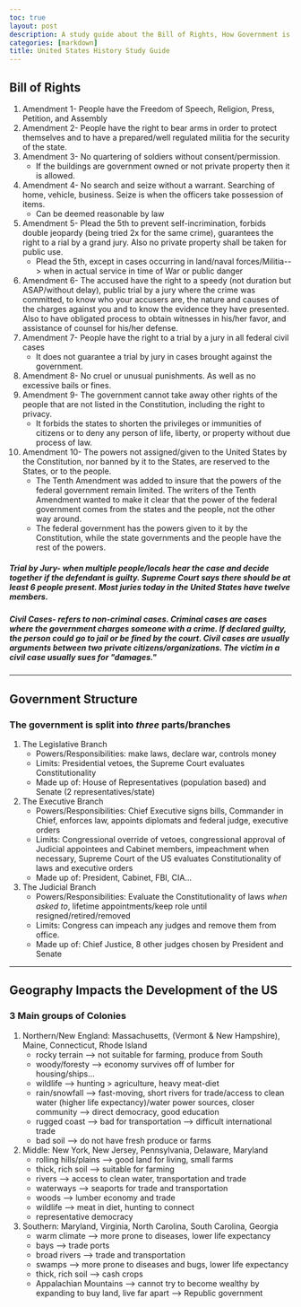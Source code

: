 ```yaml
---
toc: true
layout: post
description: A study guide about the Bill of Rights, How Government is structured, & How Geography Affects the Development of Places 
categories: [markdown]
title: United States History Study Guide
---
```


## Bill of Rights
1. Amendment 1- People have the Freedom of Speech, Religion, Press, Petition, and Assembly
2. Amendment 2- People have the right to bear arms in order to protect themselves and to have a prepared/well regulated militia for the security of the state.
3. Amendment 3- No quartering of soldiers without consent/permission. 
    - If the buildings are government owned or not private property then it is allowed.
4. Amendment 4- No search and seize without a warrant. Searching of home, vehicle, business. Seize is when the officers take possession of items.
    - Can be deemed reasonable by law
5. Amendment 5- Plead the 5th to prevent self-incrimination, forbids double jeopardy (being tried 2x for the same crime), guarantees the right to a rial by a grand jury. Also no private property shall be taken for public use. 
    - Plead the 5th, except in cases occurring in land/naval forces/Militia--> when in actual service in time of War or public danger
6. Amendment 6- The accused have the right to a speedy (not duration but ASAP/without delay), public trial by a jury where the crime was committed, to know who your accusers are, the nature and causes of the charges against you and to know the evidence they have presented. Also to have obligated process to obtain witnesses in his/her favor, and assistance of counsel for his/her defense.
7. Amendment 7- People have the right to a trial by a jury in all federal civil cases 
    - It does not guarantee a trial by jury in cases brought against the government.
8. Amendment 8- No cruel or unusual punishments. As well as no excessive bails or fines.
9. Amendment 9- The government cannot take away other rights of the people that are not listed in the Constitution, including the right to privacy.
    - It forbids the states to shorten the privileges or immunities of citizens or to deny any person of life, liberty, or property without due process of law.
10. Amendment 10- The powers not assigned/given to the United States by the Constitution, nor banned by it to the States, are reserved to the States, or to the people.
    - The Tenth Amendment was added to insure that the powers of the federal government remain limited. The writers of the Tenth Amendment wanted to make it clear that the power of the federal government comes from the states and the people, not the other way around.
    - The federal government has the powers given to it by the Constitution, while the state governments and the people have the rest of the powers.


##### **Trial by Jury**- when multiple people/locals hear the case and decide together if the defendant is guilty. Supreme Court says there should be at least 6 people present. Most juries today in the United States have twelve members.
##### **Civil Cases**- refers to non-criminal cases. Criminal cases are cases where the government charges someone with a crime. If declared guilty, the person could go to jail or be fined by the court. Civil cases are usually arguments between two private citizens/organizations. The victim in a civil case usually sues for "damages."

---
## Government Structure
### The government is split into *three* parts/branches
1. The Legislative Branch
    - Powers/Responsibilities: make laws, declare war, controls money
    - Limits: Presidential vetoes, the Supreme Court evaluates Constitutionality 
    - Made up of: House of Representatives (population based) and Senate (2 representatives/state)
2. The Executive Branch
    - Powers/Responsibilities: Chief Executive signs bills, Commander in Chief, enforces law, appoints diplomats and federal judge, executive orders 
    - Limits: Congressional override of vetoes, congressional approval of Judicial appointees and Cabinet members, impeachment when necessary, Supreme Court of the US evaluates Constitutionality of laws and executive orders
    - Made up of: President, Cabinet, FBI, CIA...
3. The Judicial Branch
    - Powers/Responsibilities: Evaluate the Constitutionality of laws *when asked to*, lifetime appointments/keep role until resigned/retired/removed
    - Limits: Congress can impeach any judges and remove them from office. 
    - Made up of: Chief Justice, 8 other judges chosen by President and Senate
 
---
## Geography Impacts the Development of the US
### 3 Main groups of Colonies
1. Northern/New England: Massachusetts, (Vermont & New Hampshire), Maine, Connecticut, Rhode Island
    - rocky terrain --> not suitable for farming, produce from South
    - woody/foresty --> economy survives off of lumber for housing/ships...
    - wildlife --> hunting > agriculture, heavy meat-diet
    - rain/snowfall --> fast-moving, short rivers for trade/access to clean water (higher life expectancy)/water power sources, closer community --> direct democracy, good education
    - rugged coast --> bad for transportation --> difficult international trade
    - bad soil --> do not have fresh produce or farms
2. Middle: New York, New Jersey, Pennsylvania, Delaware, Maryland
    - rolling hills/plains --> good land for living, small farms
    - thick, rich soil --> suitable for farming
    - rivers --> access to clean water, transportation and trade
    - waterways --> seaports for trade and transportation
    - woods --> lumber economy and trade
    - wildlife --> meat in diet, hunting to connect
    - representative democracy 
3. Southern: Maryland, Virginia, North Carolina, South Carolina, Georgia
    - warm climate --> more prone to diseases, lower life expectancy
    - bays --> trade ports
    - broad rivers --> trade and transportation
    - swamps --> more prone to diseases and bugs, lower life expectancy
    - thick, rich soil --> cash crops
    - Appalachian Mountains --> cannot try to become wealthy by expanding to buy land, live far apart --> Republic government